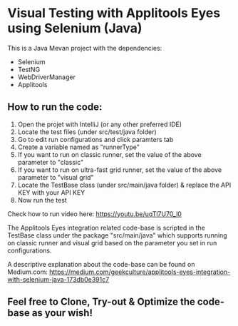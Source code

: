 # Visual Testing with Applitools Eyes using Selenium (Java)
This is a Java Mevan project with the dependencies:
  - Selenium
  - TestNG
  - WebDriverManager
  - Applitools

## How to run the code:
1. Open the projet with IntelliJ (or any other preferred IDE)
2. Locate the test files (under src/test/java folder)
3. Go to edit run configurations and click paramters tab
4. Create a variable named as "runnerType"
5. If you want to run on classic runner, set the value of the above parameter to "classic"
6. If you want to run on ultra-fast grid runner, set the value of the above parameter to "visual grid"
7. Locate the TestBase class (under src/main/java folder) & replace the API KEY with your API KEY
8. Now run the test

Check how to run video here: https://youtu.be/uqTl7U70_l0

The Applitools Eyes integration related code-base is scripted in the TestBase class under the package "src/main/java" which supports running on classic runner and visual grid based on the parameter you set in run configurations.

A descriptive explanation about the code-base can be found on Medium.com: https://medium.com/geekculture/applitools-eyes-integration-with-selenium-java-173db0e391c7

## Feel free to Clone, Try-out & Optimize the code-base as your wish!
